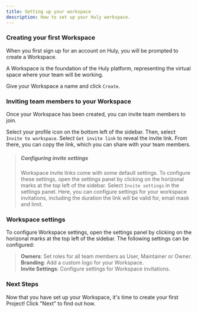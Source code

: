 ```yaml
---
title: Setting up your workspace
description: How to set up your Huly workspace.
---
```


### Creating your first Workspace

When you first sign up for an account on Huly, you will be prompted to create a Workspace.

A Workspace is the foundation of the Huly platform, representing the virtual space where your team will be working.

Give your Workspace a name and click `Create`.

### Inviting team members to your Workspace

Once your Workspace has been created, you can invite team members to join.

Select your profile icon on the bottom left of the sidebar. Then, select `Invite to workspace`. Select `Get invite link` to reveal the invite link. From there, you can copy the link, which you can share with your team members.

> ##### Configuring invite settings
> 
> Workspace invite links come with some default settings. To configure these settings, open the settings panel by clicking on the horizonal marks at the top left of the sidebar. Select `Invite settings` in the settings panel. Here, you can configure settings for your workspace invitations, including the duration the link will be valid for, email mask and limit.

### Workspace settings

To configure Workspace settings, open the settings panel by clicking on the horizonal marks at the top left of the sidebar. The following settings can be configured:

> **Owners**: Set roles for all team members as User, Maintainer or Owner.  
> **Branding**: Add a custom logo for your Workspace.  
> **Invite Settings**: Configure settings for Workspace invitations.

### Next Steps

Now that you have set up your Workspace, it's time to create your first Project! Click "Next" to find out how.